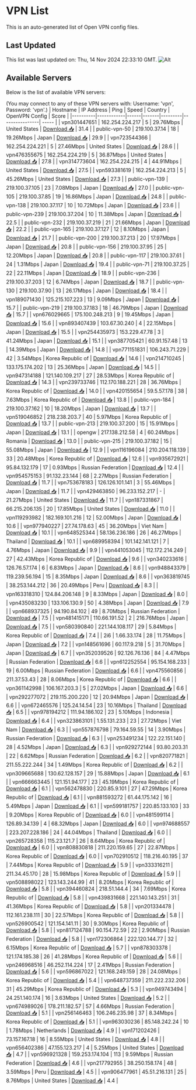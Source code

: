 # VPN List

This is an auto-generated list of Open VPN config files.

## Last Updated

This list was last updated on: Thu, 14 Nov 2024 22:33:10 GMT.
![Alt](https://repobeats.axiom.co/api/embed/186b98318ef1479477931607c1ad7d823f12451f.svg "Repobeats analytics image")

## Available Servers

Below is the list of available VPN servers:

(You may connect to any of these VPN servers with: Username: 'vpn', Password: 'vpn'.)
| Hostname | IP Address | Ping | Speed | Country | OpenVPN Config | Score |
|----------|------------|------|-------|---------|----------------| ----- |
| vpn301447651 | 162.254.224.217 | 5 | 29.76Mbps | United States | [Download 📥](./configs/server_0_US.ovpn) | 31.4 |
| public-vpn-50 | 219.100.37.14 | 18 | 19.26Mbps | Japan | [Download 📥](./configs/server_1_JP.ovpn) | 29.9 |
| vpn723544366 | 162.254.224.221 | 5 | 27.46Mbps | United States | [Download 📥](./configs/server_2_US.ovpn) | 28.6 |
| vpn476355675 | 162.254.224.219 | 5 | 36.87Mbps | United States | [Download 📥](./configs/server_3_US.ovpn) | 27.8 |
| vpn314773604 | 162.254.224.215 | 4 | 44.91Mbps | United States | [Download 📥](./configs/server_4_US.ovpn) | 27.5 |
| vpn593381619 | 162.254.224.213 | 5 | 45.26Mbps | United States | [Download 📥](./configs/server_5_US.ovpn) | 27.3 |
| public-vpn-139 | 219.100.37.105 | 23 | 7.08Mbps | Japan | [Download 📥](./configs/server_6_JP.ovpn) | 27.0 |
| public-vpn-105 | 219.100.37.85 | 19 | 16.86Mbps | Japan | [Download 📥](./configs/server_7_JP.ovpn) | 24.8 |
| public-vpn-138 | 219.100.37.117 | 10 | 10.72Mbps | Japan | [Download 📥](./configs/server_8_JP.ovpn) | 23.6 |
| public-vpn-239 | 219.100.37.204 | 10 | 11.38Mbps | Japan | [Download 📥](./configs/server_9_JP.ovpn) | 22.5 |
| public-vpn-232 | 219.100.37.219 | 21 | 21.66Mbps | Japan | [Download 📥](./configs/server_10_JP.ovpn) | 22.2 |
| public-vpn-165 | 219.100.37.127 | 12 | 8.10Mbps | Japan | [Download 📥](./configs/server_11_JP.ovpn) | 21.7 |
| public-vpn-200 | 219.100.37.213 | 20 | 17.97Mbps | Japan | [Download 📥](./configs/server_12_JP.ovpn) | 20.8 |
| public-vpn-156 | 219.100.37.95 | 25 | 12.20Mbps | Japan | [Download 📥](./configs/server_13_JP.ovpn) | 20.8 |
| public-vpn-117 | 219.100.37.61 | 24 | 1.31Mbps | Japan | [Download 📥](./configs/server_14_JP.ovpn) | 19.4 |
| public-vpn-71 | 219.100.37.25 | 22 | 22.11Mbps | Japan | [Download 📥](./configs/server_15_JP.ovpn) | 18.9 |
| public-vpn-236 | 219.100.37.203 | 12 | 6.74Mbps | Japan | [Download 📥](./configs/server_16_JP.ovpn) | 18.7 |
| public-vpn-130 | 219.100.37.90 | 13 | 26.17Mbps | Japan | [Download 📥](./configs/server_17_JP.ovpn) | 18.4 |
| vpn189071430 | 125.215.107.223 | 13 | 9.09Mbps | Japan | [Download 📥](./configs/server_18_JP.ovpn) | 15.7 |
| public-vpn-219 | 219.100.37.183 | 18 | 46.79Mbps | Japan | [Download 📥](./configs/server_19_JP.ovpn) | 15.7 |
| vpn676029665 | 175.100.248.213 | 9 | 19.45Mbps | Japan | [Download 📥](./configs/server_20_JP.ovpn) | 15.6 |
| vpn893407439 | 103.67.30.240 | 4 | 22.15Mbps | Japan | [Download 📥](./configs/server_21_JP.ovpn) | 15.5 |
| vpn254435973 | 153.229.47.78 | 3 | 41.24Mbps | Japan | [Download 📥](./configs/server_22_JP.ovpn) | 15.1 |
| vpn387705421 | 60.91.157.48 | 13 | 14.39Mbps | Japan | [Download 📥](./configs/server_23_JP.ovpn) | 14.8 |
| vpn771151831 | 106.243.71.229 | 42 | 3.54Mbps | Korea Republic of | [Download 📥](./configs/server_24_KR.ovpn) | 14.6 |
| vpn214710245 | 133.175.174.202 | 13 | 25.36Mbps | Japan | [Download 📥](./configs/server_25_JP.ovpn) | 14.5 |
| vpn947314188 | 121.140.109.217 | 27 | 28.53Mbps | Korea Republic of | [Download 📥](./configs/server_26_KR.ovpn) | 14.3 |
| vpn239733746 | 112.170.188.221 | 28 | 36.76Mbps | Korea Republic of | [Download 📥](./configs/server_27_KR.ovpn) | 14.0 |
| vpn420155654 | 59.5.57.178 | 38 | 7.63Mbps | Korea Republic of | [Download 📥](./configs/server_28_KR.ovpn) | 13.8 |
| public-vpn-184 | 219.100.37.162 | 10 | 18.20Mbps | Japan | [Download 📥](./configs/server_29_JP.ovpn) | 13.7 |
| vpn519046852 | 218.238.203.7 | 40 | 5.97Mbps | Korea Republic of | [Download 📥](./configs/server_30_KR.ovpn) | 13.7 |
| public-vpn-213 | 219.100.37.200 | 15 | 15.91Mbps | Japan | [Download 📥](./configs/server_31_JP.ovpn) | 13.1 |
| opengw | 217.138.212.58 | 4 | 60.24Mbps | Romania | [Download 📥](./configs/server_32_RO.ovpn) | 13.0 |
| public-vpn-215 | 219.100.37.182 | 15 | 55.08Mbps | Japan | [Download 📥](./configs/server_33_JP.ovpn) | 12.9 |
| vpn116196084 | 210.204.118.139 | 33 | 20.48Mbps | Korea Republic of | [Download 📥](./configs/server_34_KR.ovpn) | 12.6 |
| vpn935672921 | 95.84.132.179 | 17 | 0.93Mbps | Russian Federation | [Download 📥](./configs/server_35_RU.ovpn) | 12.4 |
| vpn954575153 | 91.132.23.144 | 68 | 2.27Mbps | Russian Federation | [Download 📥](./configs/server_36_RU.ovpn) | 11.7 |
| vpn753678183 | 126.126.101.141 | 3 | 55.46Mbps | Japan | [Download 📥](./configs/server_37_JP.ovpn) | 11.7 |
| vpn429463850 | 96.233.152.217 | - | 21.27Mbps | United States | [Download 📥](./configs/server_38_US.ovpn) | 11.7 |
| vpn187331867 | 66.215.206.135 | 20 | 17.85Mbps | United States | [Download 📥](./configs/server_39_US.ovpn) | 11.0 |
| vpn119293982 | 182.169.101.216 | 12 | 52.00Mbps | Japan | [Download 📥](./configs/server_40_JP.ovpn) | 10.6 |
| vpn977940227 | 27.74.178.63 | 45 | 36.20Mbps | Viet Nam | [Download 📥](./configs/server_41_VN.ovpn) | 10.1 |
| vpn648525344 | 58.136.236.186 | 26 | 46.27Mbps | Thailand | [Download 📥](./configs/server_42_TH.ovpn) | 10.1 |
| vpn689958394 | 101.142.141.121 | 7 | 4.76Mbps | Japan | [Download 📥](./configs/server_43_JP.ovpn) | 9.9 |
| vpn441053045 | 112.172.214.249 | 27 | 42.43Mbps | Korea Republic of | [Download 📥](./configs/server_44_KR.ovpn) | 9.6 |
| vpn340233616 | 126.76.57.174 | 6 | 6.83Mbps | Japan | [Download 📥](./configs/server_45_JP.ovpn) | 8.6 |
| vpn948843379 | 119.239.56.194 | 15 | 8.35Mbps | Japan | [Download 📥](./configs/server_46_JP.ovpn) | 8.6 |
| vpn363819745 | 38.253.144.212 | 36 | 20.49Mbps | Peru | [Download 📥](./configs/server_47_PE.ovpn) | 8.3 |
| vpn163318310 | 124.84.206.148 | 9 | 8.33Mbps | Japan | [Download 📥](./configs/server_48_JP.ovpn) | 8.0 |
| vpn435083230 | 133.106.130.9 | 50 | 4.38Mbps | Japan | [Download 📥](./configs/server_49_JP.ovpn) | 7.9 |
| vpn668937325 | 94.190.84.102 | 49 | 8.70Mbps | Russian Federation | [Download 📥](./configs/server_50_RU.ovpn) | 7.5 |
| vpn481415171 | 110.66.191.52 | 2 | 216.76Mbps | Japan | [Download 📥](./configs/server_51_JP.ovpn) | 7.5 |
| vpn580390840 | 221.144.108.117 | 29 | 5.84Mbps | Korea Republic of | [Download 📥](./configs/server_52_KR.ovpn) | 7.4 |
| 2i6 | 1.66.33.174 | 28 | 11.75Mbps | Japan | [Download 📥](./configs/server_53_JP.ovpn) | 7.2 |
| vpn148561696 | 60.117.9.218 | 5 | 31.70Mbps | Japan | [Download 📥](./configs/server_54_JP.ovpn) | 6.7 |
| vpn352039526 | 92.126.76.136 | 84 | 4.47Mbps | Russian Federation | [Download 📥](./configs/server_55_RU.ovpn) | 6.6 |
| vpn612252554 | 95.154.168.233 | 19 | 6.00Mbps | Russian Federation | [Download 📥](./configs/server_56_RU.ovpn) | 6.6 |
| vpn475560856 | 211.37.53.43 | 28 | 8.06Mbps | Korea Republic of | [Download 📥](./configs/server_57_KR.ovpn) | 6.6 |
| vpn361142998 | 106.167.203.3 | 5 | 27.02Mbps | Japan | [Download 📥](./configs/server_58_JP.ovpn) | 6.6 |
| vpn292277072 | 219.115.200.220 | 12 | 20.94Mbps | Japan | [Download 📥](./configs/server_59_JP.ovpn) | 6.6 |
| vpn672465576 | 125.24.14.54 | 23 | 10.16Mbps | Thailand | [Download 📥](./configs/server_60_TH.ovpn) | 6.5 |
| vpn978194212 | 111.94.186.102 | 23 | 5.10Mbps | Indonesia | [Download 📥](./configs/server_61_ID.ovpn) | 6.4 |
| vpn323863101 | 1.55.131.233 | 23 | 27.72Mbps | Viet Nam | [Download 📥](./configs/server_62_VN.ovpn) | 6.3 |
| vpn557876798 | 79.164.59.55 | 14 | 3.90Mbps | Russian Federation | [Download 📥](./configs/server_63_RU.ovpn) | 6.3 |
| vpn253491234 | 122.22.151.140 | 28 | 4.52Mbps | Japan | [Download 📥](./configs/server_64_JP.ovpn) | 6.3 |
| vpn929272144 | 93.80.203.31 | 22 | 6.62Mbps | Russian Federation | [Download 📥](./configs/server_65_RU.ovpn) | 6.2 |
| vpn820771821 | 211.55.222.244 | 34 | 1.49Mbps | Korea Republic of | [Download 📥](./configs/server_66_KR.ovpn) | 6.2 |
| vpn309665688 | 130.62.128.157 | 29 | 15.88Mbps | Japan | [Download 📥](./configs/server_67_JP.ovpn) | 6.1 |
| vpn666663445 | 121.151.94.177 | 23 | 45.19Mbps | Korea Republic of | [Download 📥](./configs/server_68_KR.ovpn) | 6.1 |
| vpn562478830 | 220.85.9.101 | 27 | 47.29Mbps | Korea Republic of | [Download 📥](./configs/server_69_KR.ovpn) | 6.1 |
| vpn881593272 | 61.44.175.142 | 16 | 5.49Mbps | Japan | [Download 📥](./configs/server_70_JP.ovpn) | 6.1 |
| vpn599181757 | 220.85.133.103 | 33 | 9.20Mbps | Korea Republic of | [Download 📥](./configs/server_71_KR.ovpn) | 6.0 |
| vpn481599114 | 126.89.34.139 | 4 | 68.32Mbps | Japan | [Download 📥](./configs/server_72_JP.ovpn) | 6.0 |
| vpn974688557 | 223.207.228.186 | 24 | 44.04Mbps | Thailand | [Download 📥](./configs/server_73_TH.ovpn) | 6.0 |
| vpn265728358 | 115.23.121.7 | 26 | 8.64Mbps | Korea Republic of | [Download 📥](./configs/server_74_KR.ovpn) | 6.0 |
| vpn808830818 | 211.220.159.65 | 27 | 22.87Mbps | Korea Republic of | [Download 📥](./configs/server_75_KR.ovpn) | 6.0 |
| vpn702910512 | 118.216.40.195 | 37 | 7.44Mbps | Korea Republic of | [Download 📥](./configs/server_76_KR.ovpn) | 5.9 |
| vpn333316211 | 211.34.45.170 | 28 | 15.98Mbps | Korea Republic of | [Download 📥](./configs/server_77_KR.ovpn) | 5.9 |
| vpn508898022 | 123.143.244.99 | 41 | 8.20Mbps | Korea Republic of | [Download 📥](./configs/server_78_KR.ovpn) | 5.8 |
| vpn394460824 | 218.51.144.4 | 34 | 7.69Mbps | Korea Republic of | [Download 📥](./configs/server_79_KR.ovpn) | 5.8 |
| vpn439831668 | 221.140.143.251 | 31 | 41.36Mbps | Korea Republic of | [Download 📥](./configs/server_80_KR.ovpn) | 5.8 |
| vpn201334478 | 112.161.238.111 | 30 | 22.57Mbps | Korea Republic of | [Download 📥](./configs/server_81_KR.ovpn) | 5.8 |
| vpn526900542 | 121.154.141.11 | 30 | 9.30Mbps | Korea Republic of | [Download 📥](./configs/server_82_KR.ovpn) | 5.8 |
| vpn817124788 | 90.154.72.59 | 22 | 2.90Mbps | Russian Federation | [Download 📥](./configs/server_83_RU.ovpn) | 5.8 |
| vpn172306864 | 222.120.144.77 | 32 | 6.15Mbps | Korea Republic of | [Download 📥](./configs/server_84_KR.ovpn) | 5.7 |
| vpn878303378 | 121.174.185.38 | 26 | 41.28Mbps | Korea Republic of | [Download 📥](./configs/server_85_KR.ovpn) | 5.6 |
| vpn246968516 | 46.252.114.224 | 17 | 2.41Mbps | Russian Federation | [Download 📥](./configs/server_86_RU.ovpn) | 5.6 |
| vpn596867022 | 121.168.249.159 | 28 | 24.08Mbps | Korea Republic of | [Download 📥](./configs/server_87_KR.ovpn) | 5.4 |
| vpn648737359 | 211.222.232.206 | 31 | 45.29Mbps | Korea Republic of | [Download 📥](./configs/server_88_KR.ovpn) | 5.3 |
| vpn949743494 | 24.251.140.174 | 16 | 3.63Mbps | United States | [Download 📥](./configs/server_89_US.ovpn) | 5.2 |
| vpn674989026 | 178.211.182.57 | 57 | 4.66Mbps | Russian Federation | [Download 📥](./configs/server_90_RU.ovpn) | 5.1 |
| vpn256146463 | 106.246.235.98 | 37 | 8.34Mbps | Korea Republic of | [Download 📥](./configs/server_91_KR.ovpn) | 5.1 |
| vpn963030236 | 85.148.242.24 | 10 | 1.78Mbps | Netherlands | [Download 📥](./configs/server_92_NL.ovpn) | 4.9 |
| vpn171202426 | 73.157.167.18 | 16 | 8.55Mbps | United States | [Download 📥](./configs/server_93_US.ovpn) | 4.8 |
| vpn656402386 | 47.155.123.217 | 4 | 5.25Mbps | United States | [Download 📥](./configs/server_94_US.ovpn) | 4.7 |
| vpn596921328 | 159.253.174.104 | 113 | 9.59Mbps | Russian Federation | [Download 📥](./configs/server_95_RU.ovpn) | 4.6 |
| vpn217792955 | 38.250.158.174 | 48 | 3.59Mbps | Peru | [Download 📥](./configs/server_96_PE.ovpn) | 4.5 |
| vpn906477961 | 45.51.216.131 | 25 | 8.76Mbps | United States | [Download 📥](./configs/server_97_US.ovpn) | 4.4 |
